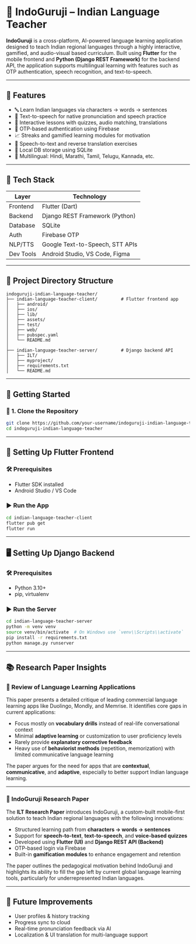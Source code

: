 # 🧠 IndoGuruji – Indian Language Teacher

**IndoGuruji** is a cross-platform, AI-powered language learning application designed to teach Indian regional languages through a highly interactive, gamified, and audio-visual based curriculum. Built using **Flutter** for the mobile frontend and **Python (Django REST Framework)** for the backend API, the application supports multilingual learning with features such as OTP authentication, speech recognition, and text-to-speech.

---

## 🌟 Features

- 🔤 Learn Indian languages via characters → words → sentences
- 📢 Text-to-speech for native pronunciation and speech practice
- 🧠 Interactive lessons with quizzes, audio matching, translations
- 🔐 OTP-based authentication using Firebase
- 📈 Streaks and gamified learning modules for motivation
- 🧠 Speech-to-text and reverse translation exercises
- 💾 Local DB storage using SQLite
- 🎯 Multilingual: Hindi, Marathi, Tamil, Telugu, Kannada, etc.

---

## 🧰 Tech Stack

| Layer     | Technology                      |
| --------- | ------------------------------- |
| Frontend  | Flutter (Dart)                  |
| Backend   | Django REST Framework (Python)  |
| Database  | SQLite                          |
| Auth      | Firebase OTP                    |
| NLP/TTS   | Google Text-to-Speech, STT APIs |
| Dev Tools | Android Studio, VS Code, Figma  |

---

## 📂 Project Directory Structure

```
indoguruji-indian-language-teacher/
├── indian-language-teacher-client/         # Flutter frontend app
│   ├── android/
│   ├── ios/
│   ├── lib/
│   ├── assets/
│   ├── test/
│   ├── web/
│   ├── pubspec.yaml
│   └── README.md
│
├── indian-language-teacher-server/         # Django backend API
│   ├── ILT/
│   ├── myproject/
│   ├── requirements.txt
│   └── README.md
```

---

## 🚀 Getting Started

### 🔧 1. Clone the Repository

```bash
git clone https://github.com/your-username/indoguruji-indian-language-teacher.git
cd indoguruji-indian-language-teacher
```

---

## 📱 Setting Up Flutter Frontend

### 🛠 Prerequisites

- Flutter SDK installed
- Android Studio / VS Code

### ▶️ Run the App

```bash
cd indian-language-teacher-client
flutter pub get
flutter run
```

---

## 🖥️ Setting Up Django Backend

### 🛠 Prerequisites

- Python 3.10+
- pip, virtualenv

### ▶️ Run the Server

```bash
cd indian-language-teacher-server
python -m venv venv
source venv/bin/activate  # On Windows use `venv\\Scripts\\activate`
pip install -r requirements.txt
python manage.py runserver
```

---

## 📚 Research Paper Insights

### 🔎 Review of Language Learning Applications

This paper presents a detailed critique of leading commercial language learning apps like Duolingo, Mondly, and Memrise. It identifies core gaps in current applications:

- Focus mostly on **vocabulary drills** instead of real-life conversational context
- Minimal **adaptive learning** or customization to user proficiency levels
- Rarely provide **explanatory corrective feedback**
- Heavy use of **behaviorist methods** (repetition, memorization) with limited communicative language learning

The paper argues for the need for apps that are **contextual**, **communicative**, and **adaptive**, especially to better support Indian language learning.

---

### 🔬 IndoGuruji Research Paper

The **ILT Research Paper** introduces IndoGuruji, a custom-built mobile-first solution to teach Indian regional languages with the following innovations:

- Structured learning path from **characters → words → sentences**
- Support for **speech-to-text**, **text-to-speech**, and **voice-based quizzes**
- Developed using **Flutter (UI)** and **Django REST API (Backend)**
- OTP-based login via Firebase
- Built-in **gamification modules** to enhance engagement and retention

The paper outlines the pedagogical motivation behind IndoGuruji and highlights its ability to fill the gap left by current global language learning tools, particularly for underrepresented Indian languages.

---

## 📌 Future Improvements

- User profiles & history tracking
- Progress sync to cloud
- Real-time pronunciation feedback via AI
- Localization & UI translation for multi-language support
